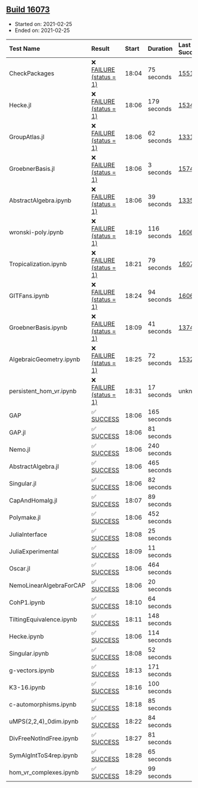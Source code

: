 ## [Build 16073](https://oscarci.mathematik.uni-kl.de/job/oscar/16073/)

* Started on: 2021-02-25
* Ended on: 2021-02-25

| Test Name    | Result | Start | Duration | Last Success | First Failure |
|:-------------|:-------|:------|:---------|:-------------|:--------------|
| CheckPackages | ❌ [FAILURE (status = 1)](https://oscarci.mathematik.uni-kl.de/job/oscar/16073/artifact/logs/build-16073/CheckPackages.log) | 18:04 | 75 seconds | [15514](https://oscarci.mathematik.uni-kl.de/job/oscar/15514/) | [15515](https://oscarci.mathematik.uni-kl.de/job/oscar/15515/) |
| Hecke.jl | ❌ [FAILURE (status = 1)](https://oscarci.mathematik.uni-kl.de/job/oscar/16073/artifact/logs/build-16073/Hecke.jl.log) | 18:06 | 179 seconds | [15344](https://oscarci.mathematik.uni-kl.de/job/oscar/15344/) | [15348](https://oscarci.mathematik.uni-kl.de/job/oscar/15348/) |
| GroupAtlas.jl | ❌ [FAILURE (status = 1)](https://oscarci.mathematik.uni-kl.de/job/oscar/16073/artifact/logs/build-16073/GroupAtlas.jl.log) | 18:06 | 62 seconds | [13311](https://oscarci.mathematik.uni-kl.de/job/oscar/13311/) | [13312](https://oscarci.mathematik.uni-kl.de/job/oscar/13312/) |
| GroebnerBasis.jl | ❌ [FAILURE (status = 1)](https://oscarci.mathematik.uni-kl.de/job/oscar/16073/artifact/logs/build-16073/GroebnerBasis.jl.log) | 18:06 | 3 seconds | [15745](https://oscarci.mathematik.uni-kl.de/job/oscar/15745/) | [15746](https://oscarci.mathematik.uni-kl.de/job/oscar/15746/) |
| AbstractAlgebra.ipynb | ❌ [FAILURE (status = 1)](https://oscarci.mathematik.uni-kl.de/job/oscar/16073/artifact/logs/build-16073/AbstractAlgebra.ipynb.log) | 18:06 | 39 seconds | [13355](https://oscarci.mathematik.uni-kl.de/job/oscar/13355/) | [13356](https://oscarci.mathematik.uni-kl.de/job/oscar/13356/) |
| wronski-poly.ipynb | ❌ [FAILURE (status = 1)](https://oscarci.mathematik.uni-kl.de/job/oscar/16073/artifact/logs/build-16073/wronski-poly.ipynb.log) | 18:19 | 116 seconds | [16067](https://oscarci.mathematik.uni-kl.de/job/oscar/16067/) | [16068](https://oscarci.mathematik.uni-kl.de/job/oscar/16068/) |
| Tropicalization.ipynb | ❌ [FAILURE (status = 1)](https://oscarci.mathematik.uni-kl.de/job/oscar/16073/artifact/logs/build-16073/Tropicalization.ipynb.log) | 18:21 | 79 seconds | [16072](https://oscarci.mathematik.uni-kl.de/job/oscar/16072/) | [16073](https://oscarci.mathematik.uni-kl.de/job/oscar/16073/) |
| GITFans.ipynb | ❌ [FAILURE (status = 1)](https://oscarci.mathematik.uni-kl.de/job/oscar/16073/artifact/logs/build-16073/GITFans.ipynb.log) | 18:24 | 94 seconds | [16068](https://oscarci.mathematik.uni-kl.de/job/oscar/16068/) | [16069](https://oscarci.mathematik.uni-kl.de/job/oscar/16069/) |
| GroebnerBasis.ipynb | ❌ [FAILURE (status = 1)](https://oscarci.mathematik.uni-kl.de/job/oscar/16073/artifact/logs/build-16073/GroebnerBasis.ipynb.log) | 18:09 | 41 seconds | [13748](https://oscarci.mathematik.uni-kl.de/job/oscar/13748/) | [13749](https://oscarci.mathematik.uni-kl.de/job/oscar/13749/) |
| AlgebraicGeometry.ipynb | ❌ [FAILURE (status = 1)](https://oscarci.mathematik.uni-kl.de/job/oscar/16073/artifact/logs/build-16073/AlgebraicGeometry.ipynb.log) | 18:25 | 72 seconds | [15322](https://oscarci.mathematik.uni-kl.de/job/oscar/15322/) | [15323](https://oscarci.mathematik.uni-kl.de/job/oscar/15323/) |
| persistent_hom_vr.ipynb | ❌ [FAILURE (status = 1)](https://oscarci.mathematik.uni-kl.de/job/oscar/16073/artifact/logs/build-16073/persistent_hom_vr.ipynb.log) | 18:31 | 17 seconds | unknown | unknown |
| GAP | ✅ [SUCCESS](https://oscarci.mathematik.uni-kl.de/job/oscar/16073/artifact/logs/build-16073/GAP.log) | 18:06 | 165 seconds |  |  |
| GAP.jl | ✅ [SUCCESS](https://oscarci.mathematik.uni-kl.de/job/oscar/16073/artifact/logs/build-16073/GAP.jl.log) | 18:06 | 81 seconds |  |  |
| Nemo.jl | ✅ [SUCCESS](https://oscarci.mathematik.uni-kl.de/job/oscar/16073/artifact/logs/build-16073/Nemo.jl.log) | 18:06 | 240 seconds |  |  |
| AbstractAlgebra.jl | ✅ [SUCCESS](https://oscarci.mathematik.uni-kl.de/job/oscar/16073/artifact/logs/build-16073/AbstractAlgebra.jl.log) | 18:06 | 465 seconds |  |  |
| Singular.jl | ✅ [SUCCESS](https://oscarci.mathematik.uni-kl.de/job/oscar/16073/artifact/logs/build-16073/Singular.jl.log) | 18:06 | 82 seconds |  |  |
| CapAndHomalg.jl | ✅ [SUCCESS](https://oscarci.mathematik.uni-kl.de/job/oscar/16073/artifact/logs/build-16073/CapAndHomalg.jl.log) | 18:07 | 89 seconds |  |  |
| Polymake.jl | ✅ [SUCCESS](https://oscarci.mathematik.uni-kl.de/job/oscar/16073/artifact/logs/build-16073/Polymake.jl.log) | 18:06 | 452 seconds |  |  |
| JuliaInterface | ✅ [SUCCESS](https://oscarci.mathematik.uni-kl.de/job/oscar/16073/artifact/logs/build-16073/JuliaInterface.log) | 18:08 | 25 seconds |  |  |
| JuliaExperimental | ✅ [SUCCESS](https://oscarci.mathematik.uni-kl.de/job/oscar/16073/artifact/logs/build-16073/JuliaExperimental.log) | 18:09 | 11 seconds |  |  |
| Oscar.jl | ✅ [SUCCESS](https://oscarci.mathematik.uni-kl.de/job/oscar/16073/artifact/logs/build-16073/Oscar.jl.log) | 18:06 | 464 seconds |  |  |
| NemoLinearAlgebraForCAP | ✅ [SUCCESS](https://oscarci.mathematik.uni-kl.de/job/oscar/16073/artifact/logs/build-16073/NemoLinearAlgebraForCAP.log) | 18:06 | 20 seconds |  |  |
| CohP1.ipynb | ✅ [SUCCESS](https://oscarci.mathematik.uni-kl.de/job/oscar/16073/artifact/logs/build-16073/CohP1.ipynb.log) | 18:10 | 64 seconds |  |  |
| TiltingEquivalence.ipynb | ✅ [SUCCESS](https://oscarci.mathematik.uni-kl.de/job/oscar/16073/artifact/logs/build-16073/TiltingEquivalence.ipynb.log) | 18:11 | 148 seconds |  |  |
| Hecke.ipynb | ✅ [SUCCESS](https://oscarci.mathematik.uni-kl.de/job/oscar/16073/artifact/logs/build-16073/Hecke.ipynb.log) | 18:06 | 114 seconds |  |  |
| Singular.ipynb | ✅ [SUCCESS](https://oscarci.mathematik.uni-kl.de/job/oscar/16073/artifact/logs/build-16073/Singular.ipynb.log) | 18:08 | 52 seconds |  |  |
| g-vectors.ipynb | ✅ [SUCCESS](https://oscarci.mathematik.uni-kl.de/job/oscar/16073/artifact/logs/build-16073/g-vectors.ipynb.log) | 18:13 | 171 seconds |  |  |
| K3-16.ipynb | ✅ [SUCCESS](https://oscarci.mathematik.uni-kl.de/job/oscar/16073/artifact/logs/build-16073/K3-16.ipynb.log) | 18:16 | 100 seconds |  |  |
| c-automorphisms.ipynb | ✅ [SUCCESS](https://oscarci.mathematik.uni-kl.de/job/oscar/16073/artifact/logs/build-16073/c-automorphisms.ipynb.log) | 18:18 | 85 seconds |  |  |
| uMPS(2,2,4)_0dim.ipynb | ✅ [SUCCESS](https://oscarci.mathematik.uni-kl.de/job/oscar/16073/artifact/logs/build-16073/uMPS-2-2-4-_0dim.ipynb.log) | 18:22 | 84 seconds |  |  |
| DivFreeNotIndFree.ipynb | ✅ [SUCCESS](https://oscarci.mathematik.uni-kl.de/job/oscar/16073/artifact/logs/build-16073/DivFreeNotIndFree.ipynb.log) | 18:27 | 81 seconds |  |  |
| SymAlgIntToS4rep.ipynb | ✅ [SUCCESS](https://oscarci.mathematik.uni-kl.de/job/oscar/16073/artifact/logs/build-16073/SymAlgIntToS4rep.ipynb.log) | 18:28 | 65 seconds |  |  |
| hom_vr_complexes.ipynb | ✅ [SUCCESS](https://oscarci.mathematik.uni-kl.de/job/oscar/16073/artifact/logs/build-16073/hom_vr_complexes.ipynb.log) | 18:29 | 99 seconds |  |  |
